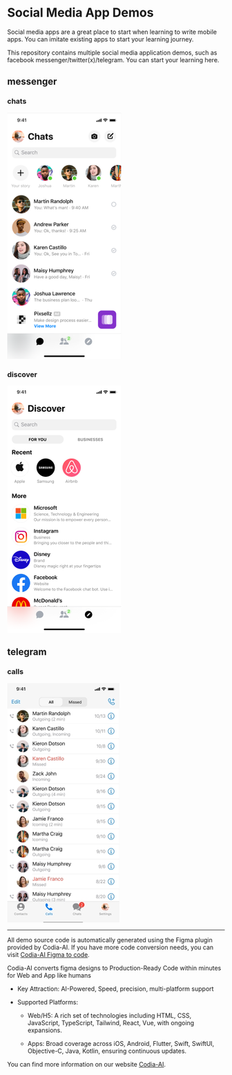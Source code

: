 # Social Media App Demos
Social media apps are a great place to start when learning to write mobile apps. You can imitate existing apps to start your learning journey. 

This repository contains multiple social media application demos, such as facebook messenger/twitter(x)/telegram. You can start your learning here.

## messenger  
### chats

![chats](./facebook-messenger/chats/facebook_messanger_chats.png)

### discover

![discover](./facebook-messenger/discover/facebook_messanger_discover.png)

## telegram  

### calls
![calls](./telegram/calls/telegram_calls.jpg)



---
All demo source code is automatically generated using the Figma plugin provided by Codia-AI. If you have more code conversion needs, you can visit [Codia-AI Figma to code](https://www.figma.com/community/plugin/1301565000406306598).

Codia-AI converts figma designs to Production-Ready Code within minutes for Web and App like humans

- Key Attraction: AI-Powered, Speed, precision, multi-platform support

- Supported Platforms:

  - Web/H5: A rich set of technologies including HTML, CSS, JavaScript, TypeScript, Tailwind, React, Vue, with ongoing expansions.

  - Apps: Broad coverage across iOS, Android, Flutter, Swift, SwiftUI, Objective-C, Java, Kotlin, ensuring continuous updates.

You can find more information on our website [Codia-AI](https://codia.ai/).